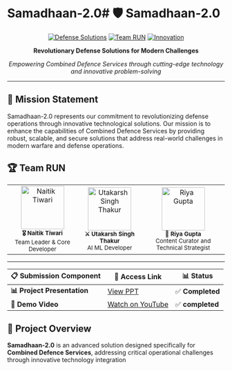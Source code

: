 # Samadhaan-2.0# 🛡️ Samadhaan-2.0

<div align="center">

[![Defense Solutions](https://img.shields.io/badge/Defense-Solutions-red?style=for-the-badge&logo=shield&logoColor=white)](https://github.com)
[![Team RUN](https://img.shields.io/badge/Team-RUN-blue?style=for-the-badge&logo=users&logoColor=white)](https://github.com)
[![Innovation](https://img.shields.io/badge/Innovation-2024-green?style=for-the-badge&logo=lightbulb&logoColor=white)](https://github.com)

**Revolutionary Defense Solutions for Modern Challenges**

*Empowering Combined Defence Services through cutting-edge technology and innovative problem-solving*

---

</div>

## 🎯 **Mission Statement**

Samadhaan-2.0 represents our commitment to revolutionizing defense operations through innovative technological solutions. Our mission is to enhance the capabilities of Combined Defence Services by providing robust, scalable, and secure solutions that address real-world challenges in modern warfare and defense operations.

## 🏆 **Team RUN**

<table align="center">
  <tr>
    <td align="center">
      <img src="https://media.licdn.com/dms/image/v2/D4D03AQEtHp4-ljZm7A/profile-displayphoto-shrink_200_200/profile-displayphoto-shrink_200_200/0/1702003317459?e=1759968000&v=beta&t=UYbCQDergsvg7ROQyV7hs_1hErjGtBg6Ko3D_pXFnIg" width="100px;" alt="Naitik Tiwari"/><br />
      <sub><b>🎖️ Naitik Tiwari</b></sub><br />
      <sup>Team Leader & Core Developer</sup>
    </td>
    <td align="center">
      <img src="https://avatars.githubusercontent.com/u/145524154?v=4" width="100px;" alt="Utakarsh Singh Thakur"/><br />
      <sub><b>⚔️ Utakarsh Singh Thakur</b></sub><br />
      <sup>AI ML Developer</sup>
    </td>
    <td align="center">
      <img src="https://media.licdn.com/dms/image/v2/D4D03AQHVnHzPyccXBg/profile-displayphoto-shrink_200_200/B4DZaWs_GUHEAY-/0/1746285098680?e=1759968000&v=beta&t=OZUgTbQ0XXEMg7wOi8XdqrBZvvkHBho172CBQeDNcjQ" width="100px;" alt="Riya Gupta"/><br />
      <sub><b>🚀 Riya Gupta</b></sub><br />
      <sup>Content Curator and Technical Strategist</sup>
    </td>
  </tr>
</table>

---
| 📋 Submission Component | 🔗 Access Link | 📊 Status |
|------------------------|----------------|-----------|
| **📊 Project Presentation** | [View PPT](https://docs.google.com/presentation/d/1LW7kMpmU3JzNRXRjsQZcHQBlc7RnhgJg/edit?usp=sharing&ouid=107171488951303627065&rtpof=true&sd=true) | ✅ **Completed** |
| **🎥 Demo Video** | [Watch on YouTube](https://youtu.be/a-WE0V91xvY) | ✅ **completed** |
## 🌟 **Project Overview**

**Samadhaan-2.0** is an advanced solution designed specifically for **Combined Defence Services**, addressing critical operational challenges through innovative technology integration
